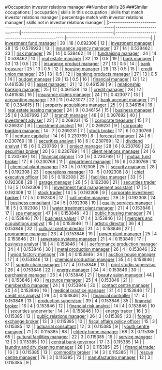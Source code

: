 #Occupation investor relations manager
##Number skills 26
###Similar occupations:
| occupation                                                                      |   skills in this occupation |   skills that match investor relations manager |   percentage match with investor relations manager |   skills not in investor relations manager |
|:--------------------------------------------------------------------------------|----------------------------:|-----------------------------------------------:|---------------------------------------------------:|-------------------------------------------:|
| [investment fund manager](investment_fund_manager.md)                           |                          30 |                                             18 |                                           0.692308 |                                         12 |
| [investment manager](investment_manager.md)                                     |                          28 |                                             15 |                                           0.576923 |                                         13 |
| [insurance agency manager](insurance_agency_manager.md)                         |                          37 |                                             14 |                                           0.538462 |                                         23 |
| [risk manager](risk_manager.md)                                                 |                          28 |                                             14 |                                           0.538462 |                                         14 |
| [fundraising manager](fundraising_manager.md)                                   |                          24 |                                             14 |                                           0.538462 |                                         10 |
| [real estate manager](real_estate_manager.md)                                   |                          32 |                                             13 |                                           0.5      |                                         19 |
| [bank manager](bank_manager.md)                                                 |                          33 |                                             13 |                                           0.5      |                                         20 |
| [insurance product manager](insurance_product_manager.md)                       |                          27 |                                             13 |                                           0.5      |                                         14 |
| [bank treasurer](bank_treasurer.md)                                             |                          25 |                                             13 |                                           0.5      |                                         12 |
| [housing manager](housing_manager.md)                                           |                          28 |                                             13 |                                           0.5      |                                         15 |
| [credit union manager](credit_union_manager.md)                                 |                          25 |                                             13 |                                           0.5      |                                         12 |
| [banking products manager](banking_products_manager.md)                         |                          27 |                                             13 |                                           0.5      |                                         14 |
| [budget manager](budget_manager.md)                                             |                          29 |                                             13 |                                           0.5      |                                         16 |
| [financial manager](financial_manager.md)                                       |                          12 |                                             12 |                                           0.461538 |                                          0 |
| [asset manager](asset_manager.md)                                               |                          21 |                                             12 |                                           0.461538 |                                          9 |
| [relationship banking manager](relationship_banking_manager.md)                 |                          25 |                                             12 |                                           0.461538 |                                         13 |
| [credit manager](credit_manager.md)                                             |                          28 |                                             12 |                                           0.461538 |                                         16 |
| [insurance claims manager](insurance_claims_manager.md)                         |                          24 |                                             11 |                                           0.423077 |                                         13 |
| [accounting manager](accounting_manager.md)                                     |                          33 |                                             11 |                                           0.423077 |                                         22 |
| [bank account manager](bank_account_manager.md)                                 |                          21 |                                             10 |                                           0.384615 |                                         11 |
| [property acquisitions manager](property_acquisitions_manager.md)               |                          25 |                                              9 |                                           0.346154 |                                         16 |
| [real estate leasing manager](real_estate_leasing_manager.md)                   |                          24 |                                              9 |                                           0.346154 |                                         15 |
| [business manager](business_manager.md)                                         |                          35 |                                              8 |                                           0.307692 |                                         27 |
| [branch manager](branch_manager.md)                                             |                          48 |                                              8 |                                           0.307692 |                                         40 |
| [investment adviser](investment_adviser.md)                                     |                          22 |                                              7 |                                           0.269231 |                                         15 |
| [corporate treasurer](corporate_treasurer.md)                                   |                          15 |                                              7 |                                           0.269231 |                                          8 |
| [investment analyst](investment_analyst.md)                                     |                          16 |                                              7 |                                           0.269231 |                                          9 |
| [corporate banking manager](corporate_banking_manager.md)                       |                          14 |                                              7 |                                           0.269231 |                                          7 |
| [stock broker](stock_broker.md)                                                 |                          17 |                                              6 |                                           0.230769 |                                         11 |
| [venture capitalist](venture_capitalist.md)                                     |                          14 |                                              6 |                                           0.230769 |                                          8 |
| [forecast manager](forecast_manager.md)                                         |                          24 |                                              6 |                                           0.230769 |                                         18 |
| [securities analyst](securities_analyst.md)                                     |                          18 |                                              6 |                                           0.230769 |                                         12 |
| [dividend analyst](dividend_analyst.md)                                         |                          15 |                                              6 |                                           0.230769 |                                          9 |
| [project manager](project_manager.md)                                           |                          28 |                                              6 |                                           0.230769 |                                         22 |
| [securities broker](securities_broker.md)                                       |                          20 |                                              6 |                                           0.230769 |                                         14 |
| [client relations manager](client_relations_manager.md)                         |                          24 |                                              6 |                                           0.230769 |                                         18 |
| [financial planner](financial_planner.md)                                       |                          23 |                                              6 |                                           0.230769 |                                         17 |
| [mutual fund broker](mutual_fund_broker.md)                                     |                          17 |                                              6 |                                           0.230769 |                                         11 |
| [department manager](department_manager.md)                                     |                          16 |                                              6 |                                           0.230769 |                                         10 |
| [chemical plant manager](chemical_plant_manager.md)                             |                          30 |                                              5 |                                           0.192308 |                                         25 |
| [security manager](security_manager.md)                                         |                          28 |                                              5 |                                           0.192308 |                                         23 |
| [operations manager](operations_manager.md)                                     |                          13 |                                              5 |                                           0.192308 |                                          8 |
| [chief executive officer](chief_executive_officer.md)                           |                          30 |                                              5 |                                           0.192308 |                                         25 |
| [facilities manager](facilities_manager.md)                                     |                          33 |                                              5 |                                           0.192308 |                                         28 |
| [garage manager](garage_manager.md)                                             |                          26 |                                              5 |                                           0.192308 |                                         21 |
| [securities trader](securities_trader.md)                                       |                          16 |                                              5 |                                           0.192308 |                                         11 |
| [investment fund management assistant](investment_fund_management_assistant.md) |                          17 |                                              5 |                                           0.192308 |                                         12 |
| [stock trader](stock_trader.md)                                                 |                          14 |                                              5 |                                           0.192308 |                                          9 |
| [corporate investment banker](corporate_investment_banker.md)                   |                          17 |                                              5 |                                           0.192308 |                                         12 |
| [call centre manager](call_centre_manager.md)                                   |                          29 |                                              5 |                                           0.192308 |                                         24 |
| [business consultant](business_consultant.md)                                   |                          24 |                                              5 |                                           0.192308 |                                         19 |
| [quality services manager](quality_services_manager.md)                         |                          18 |                                              5 |                                           0.192308 |                                         13 |
| [water treatment plant manager](water_treatment_plant_manager.md)               |                          21 |                                              4 |                                           0.153846 |                                         17 |
| [spa manager](spa_manager.md)                                                   |                          47 |                                              4 |                                           0.153846 |                                         43 |
| [public housing manager](public_housing_manager.md)                             |                          74 |                                              4 |                                           0.153846 |                                         70 |
| [business valuer](business_valuer.md)                                           |                          17 |                                              4 |                                           0.153846 |                                         13 |
| [mergers and acquisitions analyst](mergers_and_acquisitions_analyst.md)         |                          15 |                                              4 |                                           0.153846 |                                         11 |
| [artistic director](artistic_director.md)                                       |                          36 |                                              4 |                                           0.153846 |                                         32 |
| [cultural centre director](cultural_centre_director.md)                         |                          31 |                                              4 |                                           0.153846 |                                         27 |
| [programme manager](programme_manager.md)                                       |                          23 |                                              4 |                                           0.153846 |                                         19 |
| [power plant manager](power_plant_manager.md)                                   |                          25 |                                              4 |                                           0.153846 |                                         21 |
| [sewerage systems manager](sewerage_systems_manager.md)                         |                          21 |                                              4 |                                           0.153846 |                                         17 |
| [business analyst](business_analyst.md)                                         |                          18 |                                              4 |                                           0.153846 |                                         14 |
| [performance production manager](performance_production_manager.md)             |                          34 |                                              4 |                                           0.153846 |                                         30 |
| [metal production manager](metal_production_manager.md)                         |                          26 |                                              4 |                                           0.153846 |                                         22 |
| [wood factory manager](wood_factory_manager.md)                                 |                          28 |                                              4 |                                           0.153846 |                                         24 |
| [auction house manager](auction_house_manager.md)                               |                          17 |                                              4 |                                           0.153846 |                                         13 |
| [chemical production manager](chemical_production_manager.md)                   |                          35 |                                              4 |                                           0.153846 |                                         31 |
| [supply chain manager](supply_chain_manager.md)                                 |                          17 |                                              4 |                                           0.153846 |                                         13 |
| [print studio supervisor](print_studio_supervisor.md)                           |                          26 |                                              4 |                                           0.153846 |                                         22 |
| [energy manager](energy_manager.md)                                             |                          34 |                                              4 |                                           0.153846 |                                         30 |
| [purchasing manager](purchasing_manager.md)                                     |                          25 |                                              4 |                                           0.153846 |                                         21 |
| [beauty salon manager](beauty_salon_manager.md)                                 |                          44 |                                              4 |                                           0.153846 |                                         40 |
| [resource manager](resource_manager.md)                                         |                          25 |                                              4 |                                           0.153846 |                                         21 |
| [membership manager](membership_manager.md)                                     |                          24 |                                              4 |                                           0.153846 |                                         20 |
| [contact centre manager](contact_centre_manager.md)                             |                          20 |                                              4 |                                           0.153846 |                                         16 |
| [medical practice manager](medical_practice_manager.md)                         |                          21 |                                              4 |                                           0.153846 |                                         17 |
| [credit risk analyst](credit_risk_analyst.md)                                   |                          29 |                                              4 |                                           0.153846 |                                         25 |
| [financial controller](financial_controller.md)                                 |                          17 |                                              4 |                                           0.153846 |                                         13 |
| [production supervisor](production_supervisor.md)                               |                          39 |                                              4 |                                           0.153846 |                                         35 |
| [financial broker](financial_broker.md)                                         |                          16 |                                              4 |                                           0.153846 |                                         12 |
| [financial risk analyst](financial_risk_analyst.md)                             |                          14 |                                              4 |                                           0.153846 |                                         10 |
| [securities underwriter](securities_underwriter.md)                             |                          14 |                                              4 |                                           0.153846 |                                         10 |
| [energy trader](energy_trader.md)                                               |                          16 |                                              3 |                                           0.115385 |                                         13 |
| [public relations manager](public_relations_manager.md)                         |                          26 |                                              3 |                                           0.115385 |                                         23 |
| [foreign exchange broker](foreign_exchange_broker.md)                           |                          13 |                                              3 |                                           0.115385 |                                         10 |
| [fiscal affairs policy officer](fiscal_affairs_policy_officer.md)               |                          15 |                                              3 |                                           0.115385 |                                         12 |
| [actuarial consultant](actuarial_consultant.md)                                 |                          12 |                                              3 |                                           0.115385 |                                          9 |
| [youth centre manager](youth_centre_manager.md)                                 |                          71 |                                              3 |                                           0.115385 |                                         68 |
| [elderly home manager](elderly_home_manager.md)                                 |                          68 |                                              3 |                                           0.115385 |                                         65 |
| [cultural facilities manager](cultural_facilities_manager.md)                   |                          22 |                                              3 |                                           0.115385 |                                         19 |
| [service manager](service_manager.md)                                           |                          13 |                                              3 |                                           0.115385 |                                         10 |
| [central bank governor](central_bank_governor.md)                               |                          17 |                                              3 |                                           0.115385 |                                         14 |
| [laundry and dry cleaning manager](laundry_and_dry_cleaning_manager.md)         |                          28 |                                              3 |                                           0.115385 |                                         25 |
| [financial trader](financial_trader.md)                                         |                          16 |                                              3 |                                           0.115385 |                                         13 |
| [commodity broker](commodity_broker.md)                                         |                          14 |                                              3 |                                           0.115385 |                                         11 |
| [rescue centre manager](rescue_centre_manager.md)                               |                          76 |                                              3 |                                           0.115385 |                                         73 |
| [manufacturing manager](manufacturing_manager.md)                               |                          12 |                                              3 |                                           0.115385 |                                          9 |
